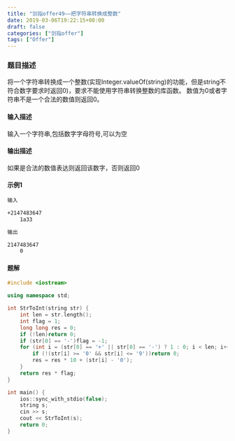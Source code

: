 ```yaml
---
title: "剑指offer49——把字符串转换成整数"
date: 2019-03-06T19:22:15+08:00
draft: false
categories: ["剑指offer"]
tags: ["Offer"]
---
```


### 题目描述

将一个字符串转换成一个整数(实现Integer.valueOf(string)的功能，但是string不符合数字要求时返回0)，要求不能使用字符串转换整数的库函数。 数值为0或者字符串不是一个合法的数值则返回0。

#### 输入描述

输入一个字符串,包括数字字母符号,可以为空

#### 输出描述

如果是合法的数值表达则返回该数字，否则返回0

#### 示例1

```html
输入

+2147483647
    1a33

输出

2147483647
    0
```

#### 题解

```c++
#include <iostream>

using namespace std;

int StrToInt(string str) {
    int len = str.length();
    int flag = 1;
    long long res = 0;
    if (!len)return 0;
    if (str[0] == '-')flag = -1;
    for (int i = (str[0] == '+' || str[0] == '-') ? 1 : 0; i < len; i++) {
        if (!(str[i] >= '0' && str[i] <= '9'))return 0;
        res = res * 10 + (str[i] - '0');
    }
    return res * flag;
}

int main() {
    ios::sync_with_stdio(false);
    string s;
    cin >> s;
    cout << StrToInt(s);
    return 0;
}
```
